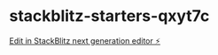 # stackblitz-starters-qxyt7c

[Edit in StackBlitz next generation editor ⚡️](https://stackblitz.com/~/github.com/davemounthill/stackblitz-starters-qxyt7c)